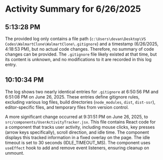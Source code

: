 # Activity Summary for 6/26/2025

## 5:13:28 PM
The provided log only contains a file path (`c:\Users\devan\Desktop\VS Codes\WalmartClone\WalmartClone\.gitignore`) and a timestamp (6/26/2025, 4:18:53 PM), but no actual code changes.  Therefore, no summary of code changes can be provided.  The `.gitignore` file likely existed at that time, but its content is unknown, and no modifications to it are recorded in this log entry.


## 10:10:34 PM
The log shows two nearly identical entries for `.gitignore` at 6:50:56 PM and 6:51:08 PM on June 26, 2025.  These entries define gitignore rules, excluding various log files, build directories (`node_modules`, `dist`, `dist-ssr`), editor-specific files, and temporary files from version control.

A more significant change occurred at 9:31:51 PM on June 26, 2025, to `src/components/UserActivityTracker.jsx`. This file contains React code for a component that tracks user activity, including mouse clicks, key presses (arrow keys specifically), scroll direction, and idle time.  The component displays this tracked information in a fixed overlay on the page.  The idle timeout is set to 30 seconds (IDLE_TIMEOUT_MS).  The component uses `useEffect` hook to add and remove event listeners, ensuring cleanup on unmount.
